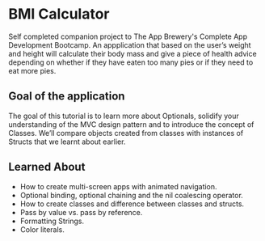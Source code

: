 # BMI Calculator

Self completed companion project to The App Brewery's Complete App Development Bootcamp. An appplication that based on the user’s weight and height will calculate their body mass and give a piece of health advice depending on whether if they have eaten too many pies or if they need to eat more pies. 

## Goal of the application

The goal of this tutorial is to learn more about Optionals, solidify your understanding of the MVC design pattern and to introduce the concept of Classes. We’ll compare objects created from classes with instances of Structs that we learnt about earlier. 


## Learned About

* How to create multi-screen apps with animated navigation.
* Optional binding, optional chaining and the nil coalescing operator.
* How to create classes and difference between classes and structs. 
* Pass by value vs. pass by reference. 
* Formatting Strings. 
* Color literals.


